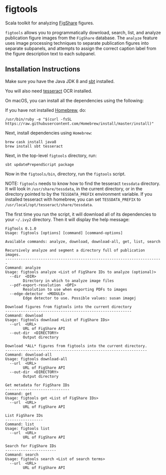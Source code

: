 # figtools

Scala toolkit for analyzing [FigShare](https://figshare.com/) figures.

`figtools` allows you to programmatically download, search, list, and analyze
publication figure images from the `FigShare` database. The `analyze` feature
uses image processing techniques to separate publication figures into
separate subpanels, and attempts to assign the correct caption label from the
figure description text to each subpanel.

## Installation Instructions

Make sure you have the Java JDK 8 and [sbt](https://www.scala-sbt.org/) installed.

You will also need [tesseract](https://github.com/tesseract-ocr/tesseract) 
OCR installed.

On macOS, you can install all the dependencies using the following:

If you have not installed [Homebrew](https://brew.sh/), do:

```
/usr/bin/ruby -e "$(curl -fsSL https://raw.githubusercontent.com/Homebrew/install/master/install)"
```

Next, install dependencies using `Homebrew`:

```
brew cask install java8
brew install sbt tesseract
```

Next, in the top-level `figtools` directory, run:

```
sbt updatePrependScript package
```

Now in the `figtools/bin`, directory, run the `figtools` script.

NOTE: `figtools` needs to know how to find the tesseract `tessdata` directory.
It will look in `/usr/share/tessdata`, in the current directory, or
in the directory pointed to by the `TESSDATA_PREFIX` environment variable.
If you installed tesseract with homebrew, you can set `TESSDATA_PREFIX` to
`/usr/local/opt/tesseract/share/tessdata`.

The first time you run the script, it will download all of its dependencies to
your `~/.ivy2` directory. Then it will display the help message:

```
FigTools 0.1.0
Usage: figtools [options] [command] [command-options]

Available commands: analyze, download, download-all, get, list, search

Recursively analyze and segment a directory full of publication images.
-----------------------------------------------------------------------
Command: analyze
Usage: figtools analyze <List of FigShare IDs to analyze (optional)>
  --dir  <DIR>
        Directory in which to analyze image files
  --pdf-export-resolution  <DPI>
        Resolution to use when exporting PDFs to images
  --edge-detector  <MODULE>
        Edge detector to use. Possible values: susan imagej

Download figures from figtools into the current directory
---------------------------------------------------------
Command: download
Usage: figtools download <List of FigShare IDs>
  --url  <URL>
        URL of FigShare API
  --out-dir  <DIRECTORY>
        Output directory

Download *ALL* figures from figtools into the current directory.
----------------------------------------------------------------
Command: download-all
Usage: figtools download-all
  --url  <URL>
        URL of FigShare API
  --out-dir  <DIRECTORY>
        Output directory

Get metadata for FigShare IDs
-----------------------------
Command: get
Usage: figtools get <List of FigShare IDs>
  --url  <URL>
        URL of FigShare API

List FigShare IDs
-----------------
Command: list
Usage: figtools list
  --url  <URL>
        URL of FigShare API

Search for FigShare IDs
-----------------------
Command: search
Usage: figtools search <List of search terms>
  --url  <URL>
        URL of FigShare API
```
